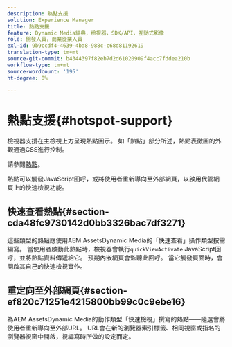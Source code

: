 ```yaml
---
description: 熱點支援
solution: Experience Manager
title: 熱點支援
feature: Dynamic Media經典，檢視器，SDK/API，互動式影像
role: 開發人員，商業從業人員
exl-id: 9b9ccdf4-4639-4ba8-988c-c68d81192619
translation-type: tm+mt
source-git-commit: b4344397f82eb7d2d61020909f4acc7fddea210b
workflow-type: tm+mt
source-wordcount: '195'
ht-degree: 0%

---
```


# 熱點支援{#hotspot-support}

檢視器支援在主檢視上方呈現熱點圖示。 如「熱點」部分所述，熱點表徵圖的外觀通過CSS進行控制。

請參閱[熱點](../../c-html5-aem-asset-viewers/c-html5-aem-interactive-images/c-html5-aem-interactive-image-customizingviewer/r-html5-aem-int-image-customize-hotspots.md#reference-2ac3cc414ef2467390bf53145f1d8d74)。

熱點可以觸發JavaScript回呼，或將使用者重新導向至外部網頁，以啟用代管網頁上的快速檢視功能。

## 快速查看熱點{#section-cda48fc9730142d0bb3326bac7df3271}

這些類型的熱點應使用AEM AssetsDynamic Media的「快速查看」操作類型按需編寫。 當使用者啟動此熱點時，檢視器會執行`quickViewActivate` JavaScript回呼，並將熱點資料傳遞給它。 預期內嵌網頁會監聽此回呼。 當它觸發頁面時，會開啟其自己的快速檢視實作。

## 重定向至外部網頁{#section-ef820c71251e4215800bb99c0c9ebe16}

為AEM AssetsDynamic Media的動作類型「快速檢視」撰寫的熱點——隨選會將使用者重新導向至外部URL。 URL會在新的瀏覽器索引標籤、相同視窗或指名的瀏覽器視窗中開啟，視編寫時所做的設定而定。
